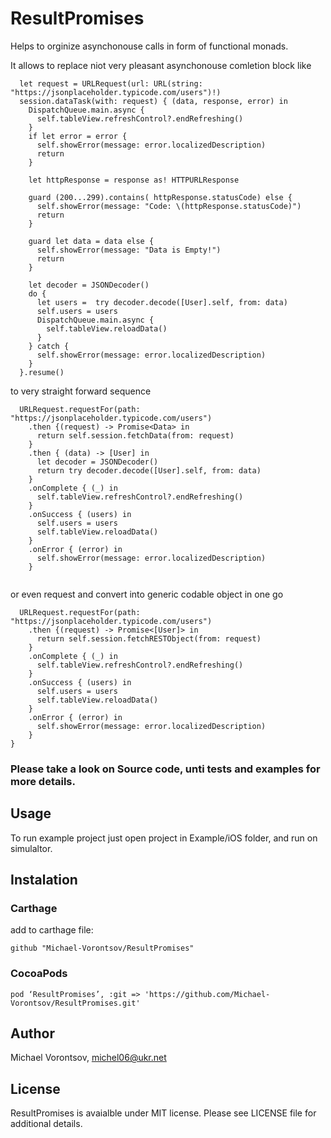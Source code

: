 #  ResultPromises

Helps to orginize asynchonouse calls in form of functional monads.

It allows to replace niot very pleasant asynchonouse comletion block like

```
  let request = URLRequest(url: URL(string: "https://jsonplaceholder.typicode.com/users")!)
  session.dataTask(with: request) { (data, response, error) in
    DispatchQueue.main.async {
      self.tableView.refreshControl?.endRefreshing()
    }
    if let error = error {
      self.showError(message: error.localizedDescription)
      return
    }

    let httpResponse = response as! HTTPURLResponse

    guard (200...299).contains( httpResponse.statusCode) else {
      self.showError(message: "Code: \(httpResponse.statusCode)")
      return
    }

    guard let data = data else {
      self.showError(message: "Data is Empty!")
      return
    }

    let decoder = JSONDecoder()
    do {
      let users =  try decoder.decode([User].self, from: data)
      self.users = users
      DispatchQueue.main.async {
        self.tableView.reloadData()
      }
    } catch {
      self.showError(message: error.localizedDescription)
    }
  }.resume()
```
to very straight forward sequence
```
  URLRequest.requestFor(path: "https://jsonplaceholder.typicode.com/users")
    .then {(request) -> Promise<Data> in
      return self.session.fetchData(from: request)
    }
    .then { (data) -> [User] in
      let decoder = JSONDecoder()
      return try decoder.decode([User].self, from: data)
    }
    .onComplete { (_) in
      self.tableView.refreshControl?.endRefreshing()
    }
    .onSuccess { (users) in
      self.users = users
      self.tableView.reloadData()
    }
    .onError { (error) in
      self.showError(message: error.localizedDescription)
    }
  
```
or even request and convert into generic codable object in one go
```
  URLRequest.requestFor(path: "https://jsonplaceholder.typicode.com/users")
    .then {(request) -> Promise<[User]> in
      return self.session.fetchRESTObject(from: request)
    }
    .onComplete { (_) in
      self.tableView.refreshControl?.endRefreshing()
    }
    .onSuccess { (users) in
      self.users = users
      self.tableView.reloadData()
    }
    .onError { (error) in
      self.showError(message: error.localizedDescription)
    }
}
```

### Please take a look on Source code, unti tests and examples for more details.

## Usage
To run example project just open project in Example/iOS folder, and run on simulaltor.

## Instalation

### Carthage

add to carthage file:
```
github "Michael-Vorontsov/ResultPromises"
```

### CocoaPods
```
pod ‘ResultPromises’, :git => 'https://github.com/Michael-Vorontsov/ResultPromises.git'
```

## Author
Michael Vorontsov, michel06@ukr.net

## License
ResultPromises is avaialble under MIT license.
Please see LICENSE file for additional details.

